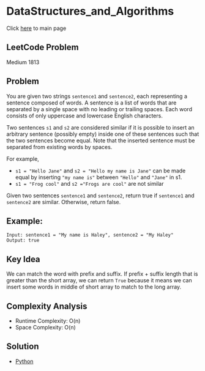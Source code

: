 # DataStructures_and_Algorithms
Click [here](../../README.md) to main page

## LeetCode Problem
Medium 1813

## Problem
You are given two strings `sentence1` and `sentence2`, each representing a sentence composed of words. A sentence is a list of words that are separated by a single space with no leading or trailing spaces. Each word consists of only uppercase and lowercase English characters.

Two sentences `s1` and `s2` are considered similar if it is possible to insert an arbitrary sentence (possibly empty) inside one of these sentences such that the two sentences become equal. Note that the inserted sentence must be separated from existing words by spaces.

For example,
- `s1 = "Hello Jane"` and `s2 = "Hello my name is Jane"` can be made equal by inserting `"my name is"` between `"Hello"` and `"Jane"` in s1.
- `s1 = "Frog cool"` and `s2 ="Frogs are cool"` are not similar

Given two sentences `sentence1` and `sentence2`, return true if `sentence1` and `sentence2` are similar. Otherwise, return false.

## Example:
```
Input: sentence1 = "My name is Haley", sentence2 = "My Haley"
Output: true
```

## Key Idea
We can match the word with prefix and suffix. If prefix + suffix length that is greater than the short array, we can return `True` because it means we can insert some words in middle of short array to match to the long array.

## Complexity Analysis
- Runtime Complexity: O(n)
- Space Complexity: O(n)

## Solution
- [Python](./solution.py)